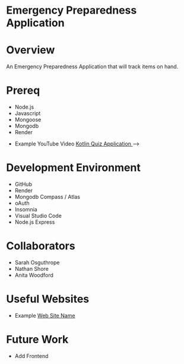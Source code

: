 # Emergency Preparedness Application
# Overview
An Emergency Preparedness Application that will track items on hand.

# Prereq
* Node.js
* Javascript
* Mongoose
* Mongodb
* Render


<!--{Describe your purpose for writing this software.}-->

<!--{Provide a link to your YouTube demonstration.  It should be a 4-5 minute demo of the software running and a walkthrough of the code.  Focus should be on sharing what you learned about the language syntax.}-->
* Example YouTube Video [Kotlin Quiz Application ](https://youtu.be/00000000000) -->

# Development Environment

<!--{Describe the tools that you used to develop the software}--> <!--{Describe the programming language that you used and any libraries.}-->
* GitHub
* Render
* Mongodb Compass / Atlas
* oAuth 
* Insomnia
* Visual Studio Code
* Node.js Express


# Collaborators
* Sarah Osguthrope
* Nathan Shore
* Anita Woodford


# Useful Websites

<!--{Make a list of websites that you found helpful in this project}-->
* Example [Web Site Name](http://url.link.goes.here)

# Future Work
* Add Frontend
